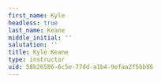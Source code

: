 ```yaml
---
first_name: Kyle
headless: true
last_name: Keane
middle_initial: ''
salutation: ''
title: Kyle Keane
type: instructor
uid: 58b26586-6c5e-77dd-a1b4-9efaa2f5bb86
---
```

